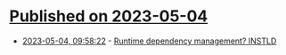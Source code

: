 # [Published on 2023-05-04](index.md)

* [2023-05-04, 09:58:22](https://lobste.rs/s/zxvink/runtime_dependency_management_instld) - [Runtime dependency management? INSTLD](https://github.com/pomponchik/instld)
